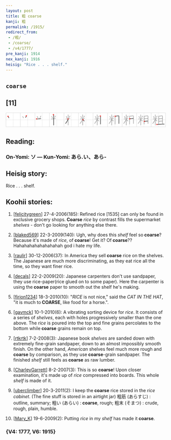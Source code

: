 ```yaml
---
layout: post
title: 粗 coarse
kanji: 粗
permalink: /1915/
redirect_from:
 - /粗/
 - /coarse/
 - /v4/1777/
pre_kanji: 1914
nex_kanji: 1916
heisig: "Rice . . . shelf."
---
```


## `coarse`

## [11]

<div class="stroke"><img src="../images/E7B297.png" /></div>

## Reading:

### On-Yomi: ソ &mdash; Kun-Yomi: あら.い、あら-

## Heisig story:

Rice . . . shelf.

## Koohii stories:

1) [<a href="http://kanji.koohii.com/profile/felicitygreen">felicitygreen</a>] 27-4-2006(185): Refined rice [1535] can only be found in exclusive grocery shops.<strong> Coarse</strong> <em>rice</em> by contrast fills the supermarket <em>shelves</em> - don&#039;t go looking for anything else there.

2) [<a href="http://kanji.koohii.com/profile/blaked569">blaked569</a>] 22-3-2009(140): Ugh, why does this <em>shelf</em> feel so<strong> coarse</strong>? Because it&#039;s made of <em>rice</em>, of<strong> coarse</strong>! Get it? Of<strong> coarse</strong>?? Hahahahahahahahahah god i hate my life.

3) [<a href="http://kanji.koohii.com/profile/raulir">raulir</a>] 30-12-2006(37): In America they sell<strong> coarse</strong> rice on the shelves. The Japanese are much more discriminating, as they eat rice all the time, so they want finer rice.

4) [<a href="http://kanji.koohii.com/profile/decals">decals</a>] 22-2-2009(20): Japanese carpenters don&#039;t use sandpaper, they use rice-paper(rice glued on to some paper). Here the carpenter is using the<strong> coarse</strong> paper to smooth out the shelf he&#039;s making.

5) [<a href="http://kanji.koohii.com/profile/firion1234">firion1234</a>] 18-3-2010(10): &quot;<em>RICE</em> is not nice,&quot; said the <em>CAT IN THE HAT</em>, &quot;it is much to<strong> COARSE</strong>, like food for a horse.&quot;.

6) [<a href="http://kanji.koohii.com/profile/gavmck">gavmck</a>] 10-1-2010(6): A vibrating sorting device for <em>rice</em>. It consists of a series of <em>shelves</em>, each with holes progressively smaller than the one above. The <em>rice</em> is poured into the top and fine grains percolates to the bottom while<strong> coarse</strong> grains remain on top.

7) [<a href="http://kanji.koohii.com/profile/rtkrtk">rtkrtk</a>] 7-2-2008(3): Japanese book <em>shelves</em> are sanded down with extremely fine-grain sandpaper, down to an almost impossibly smooth finish. On the other hand, <em>American</em> shelves feel much more rough and<strong> coarse</strong> by comparison, as they use<strong> coarse</strong>-grain sandpaper. The finished <em>shelf</em> still feels as<strong> coarse</strong> as raw lumber.

8) [<a href="http://kanji.koohii.com/profile/CharleyGarrett">CharleyGarrett</a>] 8-2-2007(3): This is so <strong>coarse</strong>! Upon closer examination, it&#039;s made up of <em>rice</em> compressed into boards. This whole <em>shelf</em> is made of it.

9) [<a href="http://kanji.koohii.com/profile/uberclimber">uberclimber</a>] 20-3-2011(2): I keep the<strong> coarse</strong> rice stored in the <em>rice cabinet</em>. (The fine stuff is stored in an airtight jar) 粗筋 (あらすじ) : outline, summary; 粗い (あらい) :<strong> coarse</strong>, rough; 粗末 (そまつ) : crude, rough, plain, humble.

10) [<a href="http://kanji.koohii.com/profile/Mary_K">Mary_K</a>] 19-6-2009(2): Putting <em>rice</em> in my <em>shelf</em> has made it<strong> coarse</strong>.

### {V4: 1777, V6: 1915}
